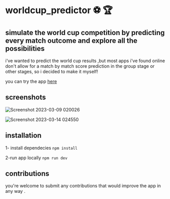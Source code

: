 # worldcup_predictor ⚽ 🏆
## simulate the world cup competition by predicting every match outcome and explore all the possibilities 
i've wanted to predict the world cup results ,but most apps i've found online don't allow for a match by match score prediction in the group stage or other stages,
so i decided to make it myself!

you can try the app [here](https://test-tan-two-24.vercel.app/)

## screenshots

![Screenshot 2023-03-09 020026](https://user-images.githubusercontent.com/74506295/224870421-4af0999b-4780-492f-a0f6-227ebba6586d.png)


![Screenshot 2023-03-14 024550](https://user-images.githubusercontent.com/74506295/224870936-2c0d4227-01de-4d1c-8cd3-7273b755e050.png)

## installation
1- install dependecies `npm install`

2-run app locally `npm run dev`

## contributions 
you're welcome to submit any contributions that would improve the app in any way .
